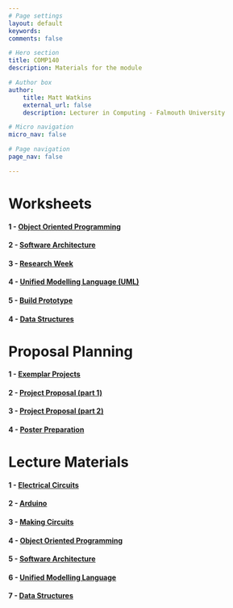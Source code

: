 ```yaml
---
# Page settings
layout: default
keywords:
comments: false

# Hero section
title: COMP140
description: Materials for the module

# Author box
author:
    title: Matt Watkins
    external_url: false
    description: Lecturer in Computing - Falmouth University

# Micro navigation
micro_nav: false

# Page navigation
page_nav: false

---
```


# Worksheets

#### 1 - [Object Oriented Programming](../oop-ws "OOP")
#### 2 - [Software Architecture](../software-architecture-ws "Software Architecture")
#### 3 - [Research Week](../research-week-ws "Research Week")
#### 4 - [Unified Modelling Language (UML)](../uml-ws "UML")
#### 5 - [Build Prototype](../prototype-ws "Build Prototype")
#### 4 - [Data Structures](../data-ws "Data Structures")
<!---#### 5 - [Design Patterns](../patterns-ws "Design Patterns")-->  

# Proposal Planning

#### 1 - [Exemplar Projects](../exemplar-research "Exemplar Projects")
#### 2 - [Project Proposal (part 1)](../project-proposal-part-1 "Project Proposal Part 1")
#### 3 - [Project Proposal (part 2)](../project-proposal-part-2 "Project Proposal Part 2")
#### 4 - [Poster Preparation](../poster-preparation "Poster Preparation")

# Lecture Materials

#### 1 - [Electrical Circuits](../electrical-circuits-lm "Electrical Circuits Lecture Materials")
#### 2 - [Arduino](../arduino-lm "Arduino Lecture Materials")
#### 3 - [Making Circuits](../making-circuits-lm "Making Circuits Lecture Materials")
#### 4 - [Object Oriented Programming](../oop-lm "OOP Lecture Materials")
#### 5 - [Software Architecture](../software-architecture-lm "Software Architecture Lecture Materials")
#### 6 - [Unified Modelling Language](../uml-lm "UML Lecture Materials")
#### 7 - [Data Structures](../data-structures-lm "Data Structures Lecture Materials")
<!---#### 8 - [Design Patterns](../design-patterns-lm "Design Patterns Lecture Materials")-->
    
<!--stackedit_data:
eyJoaXN0b3J5IjpbLTIwMzEzMzY4NzEsLTIxNDExMDM1MzcsLT
I5ODY1ODYxMSwtNjA0NTgwMTUxLDkwNzc5NzcyOCwxMjY2NDU0
NTczLC0xOTk4NTY3MzE5LC03OTYxNDEyMDUsLTIwNjg2OTk0Nz
QsLTM1MDIzODc2NCwtMjI0MDcwNTUxLC0xNTAwOTUzMDc4LC0y
MDY5NzAxNDI5LC02OTU3MTg4MzksLTg4MzQ5NzcyMV19
-->